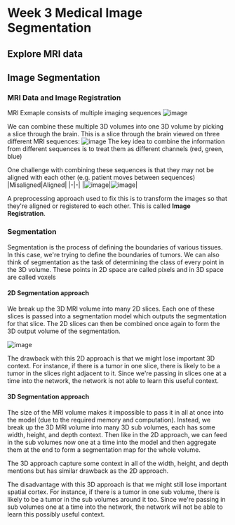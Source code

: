 # Week 3 Medical Image Segmentation

## Explore MRI data

## Image Segmentation

### MRI Data and Image Registration
MRI Exmaple consists of multiple imaging sequences
![image](https://user-images.githubusercontent.com/1645304/132103205-ce1213c1-fe47-4ac4-b65a-43bf7f558d21.png)

We can combine these multiple 3D volumes into one 3D volume by picking a slice through the brain. This is a slice through the brain viewed on three different MRI sequences:
![image](https://user-images.githubusercontent.com/1645304/132103227-273ff606-8379-41cb-8f61-b110fb7b10ab.png)
The key idea to combine the information from different sequences is to treat them as different channels (red, green, blue)

One challenge with combining these sequences is that they may not be aligned with each other (e.g. patient moves between sequences)
|Misaligned|Aligned|
|-|-|
|![image](https://user-images.githubusercontent.com/1645304/132103305-6dfc82f0-8386-4930-a337-d7c3d3c9d81f.png)|![image](https://user-images.githubusercontent.com/1645304/132103311-3643993e-467a-4edc-a211-56672440f188.png)|

A preprocessing approach used to fix this is to transform the images so that they're aligned or registered to each other. This is called **Image Registration**.

### Segmentation
Segmentation is the process of defining the boundaries of various tissues. In this case, we're trying to define the boundaries of tumors.
We can also think of segmentation as the task of determining the class of every point in the 3D volume. These points in 2D space are called pixels and in 3D space are called voxels

#### 2D Segmentation approach
We break up the 3D MRI volume into many 2D slices. Each one of these slices is passed into a segmentation model which outputs the segmentation for that slice. The 2D slices can then be combined once again to form the 3D output volume of the segmentation.

![image](https://user-images.githubusercontent.com/1645304/132103552-db1bb336-4430-4ca1-9ac0-4eff0478e8f1.png)

The drawback with this 2D approach is that we might lose important 3D context. For instance, if there is a tumor in one slice, there is likely to be a tumor in the slices right adjacent to it. Since we're passing in slices one at a time into the network, the network is not able to learn this useful context. 

#### 3D Segmentation approach
The size of the MRI volume makes it impossible to pass it in all at once into the model (due to the required memory and computation).
Instead, we break up the 3D MRI volume into many 3D sub volumes, each has some width, height, and depth context. Then like in the 2D approach, we can feed in the sub volumes now one at a time into the model and then aggregate them at the end to form a segmentation map for the whole volume.

The 3D approach capture some context in all of the width, height, and depth mentions but has similar drawback as the 2D approach.

The disadvantage with this 3D approach is that we might still lose important spatial cortex. For instance, if there is a tumor in one sub volume, there is likely to be a tumor in the sub volumes around it too. Since we're passing in sub volumes one at a time into the network, the network will not be able to learn this possibly useful context.
